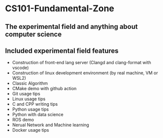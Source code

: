 # CS101-Fundamental-Zone
## The experimental field and anything about computer science

## Included experimental field features
* Construction of front-end lang server (Clangd and clang-format with vscode) 
* Construction of linux development environment (by real machine, VM or WSL2)
* Classic Algorithm
* CMake demo with github action
* Git usage tips
* Linux usage tips
* C and CPP writing tips
* Python usage tips
* Python with data science
* ROS demo
* Nerual Network and Machine learning
* Docker usage tips
